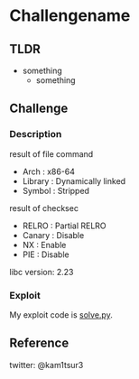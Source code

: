 # Challengename

## TLDR
* something
	* something

## Challenge
### Description
result of file command
* Arch    : x86-64
* Library : Dynamically linked
* Symbol  : Stripped

result of checksec
* RELRO  : Partial RELRO
* Canary : Disable
* NX     : Enable
* PIE    : Disable

libc version: 2.23
### Exploit 
My exploit code is [solve.py](https://github.com/kam1tsur3/2020_CTF/blob/master/redpwn/pwn/xxx/solve.py).

## Reference

twitter: @kam1tsur3
